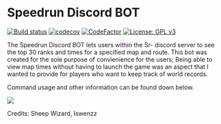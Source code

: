 # Speedrun Discord BOT

[![Build status](https://ci.appveyor.com/api/projects/status/wl3cn8bkr0xuqs84?svg=true)](https://ci.appveyor.com/project/Iswenzz/speedrun-discord-bot)
[![codecov](https://codecov.io/gh/Iswenzz/Speedrun-Discord-BOT/branch/master/graph/badge.svg)](https://codecov.io/gh/Iswenzz/Speedrun-Discord-BOT)
[![CodeFactor](https://www.codefactor.io/repository/github/iswenzz/speedrun-discord-bot/badge)](https://www.codefactor.io/repository/github/iswenzz/speedrun-discord-bot)
[![License: GPL v3](https://img.shields.io/badge/License-GPLv3-blue.svg)](https://www.gnu.org/licenses/gpl-3.0)

The Speedrun Discord BOT lets users within the Sr- discord server to see the top 30 ranks and times for a specified map and route. This bot was created for the sole purpose of convienience for the users; Being able to view map times without having to launch the game was an aspect that I wanted to provide for players who want to keep track of world records. 

Command usage and other information can be found down below.

![](https://i.imgur.com/vFeTvnX.png)

Credits: Sheep Wizard, Iswenzz
